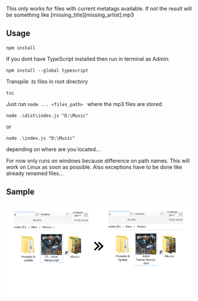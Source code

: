 This only works for files with current metatags available. If not the result will be something like \[missing_title]\[missing_artist].mp3

## Usage

```
npm install
```

If you dont have TypeScript installed then run in terminal as Admin:
```
npm install --global typescript
```

Transpile .ts files in root directory
```
tsc
```

Just run ``node ... <files_path> `` where the mp3 files are stored

```
node .\dist\index.js "D:\Music"
```
or
```
node .\index.js "D:\Music"
```
depending on where are you located...

For now only runs on windows because difference on path names. This will work on Linux as soon as possible. Also exceptions have to be done like already renamed files...


## Sample



![Sample image](/test.png)